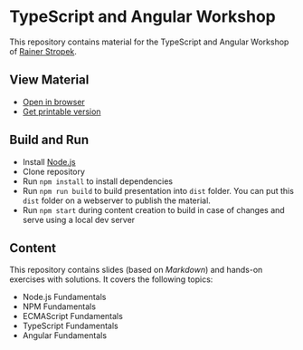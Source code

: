 # TypeScript and Angular Workshop

This repository contains material for the TypeScript and Angular Workshop of [Rainer Stropek](https://rainerstropek.me).

## View Material

* [Open in browser](https://rstropek.github.io/ts-angular-workshop)
* [Get printable version](https://rstropek.github.io/ts-angular-workshop?print-pdf)

## Build and Run

* Install [Node.js](https://nodejs.org/en/)
* Clone repository
* Run `npm install` to install dependencies
* Run `npm run build` to build presentation into `dist` folder. You can put this `dist` folder on a webserver to publish the material.
* Run `npm start` during content creation to build in case of changes and serve using a local dev server

## Content

This repository contains slides (based on *Markdown*) and hands-on exercises with solutions. It covers the following topics:

* Node.js Fundamentals
* NPM Fundamentals
* ECMAScript Fundamentals
* TypeScript Fundamentals
* Angular Fundamentals
